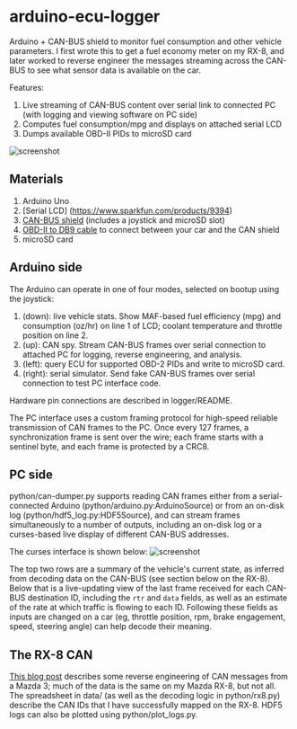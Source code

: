 arduino-ecu-logger
==================

Arduino + CAN-BUS shield to monitor fuel consumption and other vehicle parameters. I first wrote this to get a fuel economy meter on my RX-8, and later worked to reverse engineer the messages streaming across the CAN-BUS to see what sensor data is available on the car.

Features:

1. Live streaming of CAN-BUS content over serial link to connected PC (with logging and viewing software on PC side)
2. Computes fuel consumption/mpg and displays on attached serial LCD
3. Dumps available OBD-II PIDs to microSD card

![screenshot](https://raw.githubusercontent.com/ihaque/arduino-ecu-logger/master/screenshot.png)

## Materials
1. Arduino Uno
2. [Serial LCD] (https://www.sparkfun.com/products/9394)
3. [CAN-BUS shield](https://www.sparkfun.com/products/13262) (includes a joystick and microSD slot)
4. [OBD-II to DB9 cable](https://www.sparkfun.com/products/10087) to connect between your car and the CAN shield
5. microSD card

## Arduino side
The Arduino can operate in one of four modes, selected on bootup using the joystick:

1. (down): live vehicle stats. Show MAF-based fuel efficiency (mpg) and consumption (oz/hr) on line 1 of LCD; coolant temperature and throttle position on line 2.
2. (up): CAN spy. Stream CAN-BUS frames over serial connection to attached PC for logging, reverse engineering, and analysis.
3. (left): query ECU for supported OBD-2 PIDs and write to microSD card.
4. (right): serial simulator. Send fake CAN-BUS frames over serial connection to test PC interface code.

Hardware pin connections are described in logger/README.

The PC interface uses a custom framing protocol for high-speed reliable transmission of CAN frames to the PC. Once every 127 frames, a synchronization frame is sent over the wire; each frame starts with a sentinel byte, and each frame is protected by a CRC8.

## PC side
python/can-dumper.py supports reading CAN frames either from a serial-connected Arduino (python/arduino.py:ArduinoSource) or from an on-disk log (python/hdf5_log.py:HDF5Source), and can stream frames simultaneously to a number of outputs, including an on-disk log or a curses-based live display of different CAN-BUS addresses.

The curses interface is shown below:
![screenshot](https://raw.githubusercontent.com/ihaque/arduino-ecu-logger/master/screenshot.png)

The top two rows are a summary of the vehicle's current state, as inferred from decoding data on the CAN-BUS (see section below on the RX-8). Below that is a live-updating view of the last frame received for each CAN-BUS destination ID, including the `rtr` and `data` fields, as well as an estimate of the rate at which traffic is flowing to each ID. Following these fields as inputs are changed on a car (eg, throttle position, rpm, brake engagement, speed, steering angle) can help decode their meaning.

## The RX-8 CAN

[This blog post](http://www.madox.net/blog/projects/mazda-can-bus/) describes some reverse engineering of CAN messages from a Mazda 3; much of the data is the same on my Mazda RX-8, but not all. The spreadsheet in data/ (as well as the decoding logic in python/rx8.py) describe the CAN IDs that I have successfully mapped on the RX-8. HDF5 logs can also be plotted using python/plot_logs.py.
